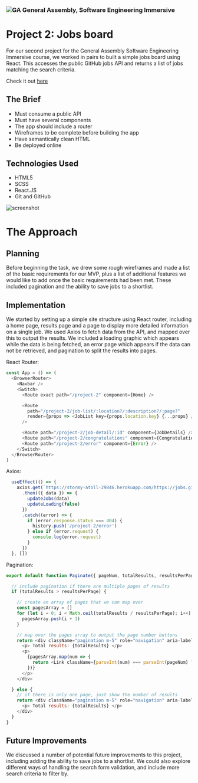 ### ![GA](https://cloud.githubusercontent.com/assets/40461/8183776/469f976e-1432-11e5-8199-6ac91363302b.png) General Assembly, Software Engineering Immersive

# Project 2: Jobs board

For our second project for the General Assembly Software Engineering Immersive course, we worked in pairs to built a simple jobs board using React. This accesses the public GitHub jobs API and returns a list of jobs matching the search criteria.

Check it out [here](https://ikalff.github.io/project-2/)

## The Brief
- Must consume a public API
- Must have several components
- The app should include a router
- Wireframes to be complete before building the app
- Have semantically clean HTML
- Be deployed online

## Technologies Used
- HTML5
- SCSS
- React.JS
- Git and GitHub

![screenshot](src/images/screenshot.png)

# The Approach

## Planning
Before beginning the task, we drew some rough wireframes and made a list of the basic requirements for our MVP, plus a list of additional features we would like to add once the basic requirements had been met. These included pagination and the ability to save jobs to a shortlist.

## Implementation
We started by setting up a simple site structure using React router, including a home page, results page and a page to display more detailed information on a single job. We used Axios to fetch data from the API, and mapped over this to output the results. We included a loading graphic which appears while the data is being fetched, an error page which appears if the data can not be retrieved, and pagination to split the results into pages.

React Router:
``` js
const App = () => (
  <BrowserRouter>
    <Navbar />
    <Switch>
      <Route exact path="/project-2" component={Home} />

      <Route
        path="/project-2/job-list/:location?/:description?/:page?"
        render={props => <JobList key={props.location.key} {...props} />}
      />

      <Route path="/project-2/job-detail/:id" component={JobDetails} />
      <Route path="/project-2/congratulations" component={Congratulations}/>
      <Route path="/project-2/error" component={Error} />
    </Switch>
  </BrowserRouter>
)
```

Axios:
``` js
  useEffect(() => {
    axios.get(`https://stormy-atoll-29846.herokuapp.com/https://jobs.github.com/positions.json?location=${locationFilter}&description=${jobFilter}`)
      .then(({ data }) => {
        updateJobs(data)
        updateLoading(false)
      })
      .catch((error) => {
        if (error.response.status === 404) {
          history.push('/project-2/error')
        } else if (error.request) {
          console.log(error.request)
        } 
      })
  }, [])
```

Pagination:
```js
export default function Paginate({ pageNum, totalResults, resultsPerPage, locationFilter, jobFilter }) {

  // include pagination if there are multiple pages of results
  if (totalResults > resultsPerPage) {

    // create an array of pages that we can map over
    const pagesArray = []
    for (let i = 0; i < Math.ceil(totalResults / resultsPerPage); i++) {
      pagesArray.push(i + 1)
    }

    // map over the pages array to output the page number buttons
    return <div className="pagination m-5" role="navigation" aria-label="pagination">
      <p> Total results: {totalResults} </p>
      <p>
        {pagesArray.map(num => {
          return <Link className={parseInt(num) === parseInt(pageNum) ? 'pagination-link  is-current' : 'pagination-link'} key={num} to={`/project-2/job-list/${locationFilter ? locationFilter : ''}/${jobFilter ? jobFilter : ''}/${num}`}>{num}</Link>
        })}
      </p>
    </div>

  } else {
    // if there is only one page, just show the number of results
    return <div className="pagination m-5" role="navigation" aria-label="pagination">
      <p> Total results: {totalResults} </p>
    </div>
  }
}
```

## Future Improvements
We discussed a number of potential future improvements to this project, including adding the ability to save jobs to a shortlist. We could also explore different ways of handling the search form validation, and include more search criteria to filter by.
